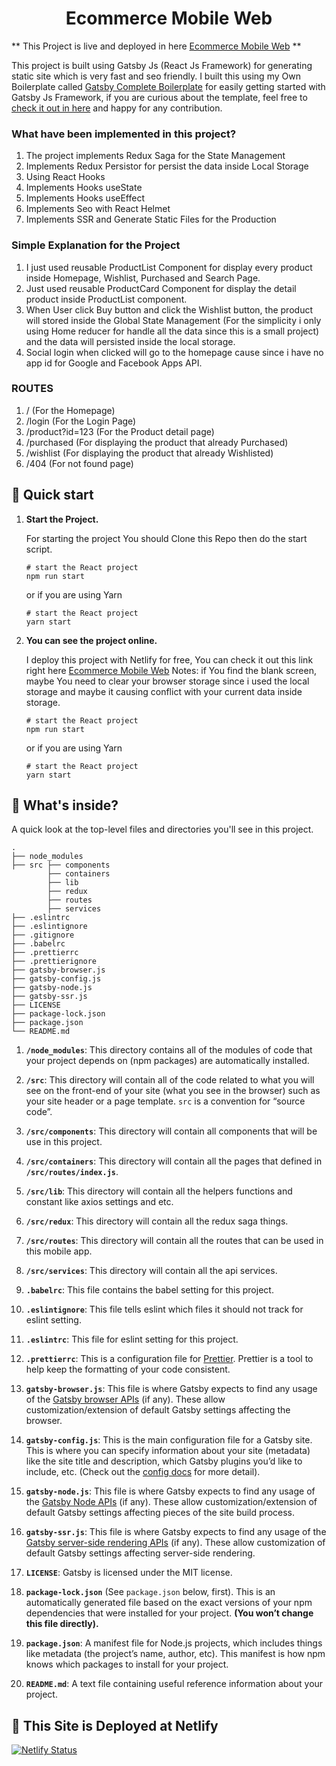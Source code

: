 <h1 align="center">
  Ecommerce Mobile Web
</h1>

** This Project is live and deployed in here [Ecommerce Mobile Web](https://ecommerce-mobile-web.netlify.app/) **

This project is built using Gatsby Js (React Js Framework) for generating static site which is very fast and seo friendly. I built this using my Own Boilerplate called [Gatsby Complete Boilerplate](https://github.com/gadanihiman/gatsby-complete-boilerplate) for easily getting started with Gatsby Js Framework, if you are curious about the template, feel free to [check it out in here](https://github.com/gadanihiman/gatsby-complete-boilerplate) and happy for any contribution.

### What have been implemented in this project?

1. The project implements Redux Saga for the State Management
3. Implements Redux Persistor for persist the data inside Local Storage
2. Using React Hooks
3. Implements Hooks useState
4. Implements Hooks useEffect
5. Implements Seo with React Helmet
6. Implements SSR and Generate Static Files for the Production

### Simple Explanation for the Project

1. I just used reusable ProductList Component for display every product inside Homepage, Wishlist, Purchased and Search Page.
2. Just used reusable ProductCard Component for display the detail product inside ProductList component.
3. When User click Buy button and click the Wishlist button, the product will stored inside the Global State Management (For the simplicity i only using Home reducer for handle all the data since this is a small project) and the data will persisted inside the local storage.
4. Social login when clicked will go to the homepage cause since i have no app id for Google and Facebook Apps API.

### ROUTES

1. / (For the Homepage)
2. /login (For the Login Page)
3. /product?id=123 (For the Product detail page)
4. /purchased (For displaying the product that already Purchased)
5. /wishlist (For displaying the product that already Wishlisted)
6. /404 (For not found page)

## 🚀 Quick start

1.  **Start the Project.**

    For starting the project You should Clone this Repo then do the start script.

    ```shell
    # start the React project
    npm run start
    ```
    or if you are using Yarn

    ```shell
    # start the React project
    yarn start
    ```

2.  **You can see the project online.**

    I deploy this project with Netlify for free, You can check it out this link right here [Ecommerce Mobile Web](https://ecommerce-mobile-web.netlify.app/)
    Notes: if You find the blank screen, maybe You need to clear your browser storage since i used the local storage and maybe it causing conflict with your current data inside storage.

    ```shell
    # start the React project
    npm run start
    ```
    or if you are using Yarn

    ```shell
    # start the React project
    yarn start
    ```

## 🧐 What's inside?

A quick look at the top-level files and directories you'll see in this project.

    .
    ├── node_modules
    ├── src ├── components
            ├── containers 
            ├── lib 
            ├── redux 
            ├── routes 
            ├── services 
    ├── .eslintrc
    ├── .eslintignore
    ├── .gitignore
    ├── .babelrc
    ├── .prettierrc
    ├── .prettierignore
    ├── gatsby-browser.js
    ├── gatsby-config.js
    ├── gatsby-node.js
    ├── gatsby-ssr.js
    ├── LICENSE
    ├── package-lock.json
    ├── package.json
    └── README.md

1.  **`/node_modules`**: This directory contains all of the modules of code that your project depends on (npm packages) are automatically installed.

2.  **`/src`**: This directory will contain all of the code related to what you will see on the front-end of your site (what you see in the browser) such as your site header or a page template. `src` is a convention for “source code”.

3.  **`/src/components`**: This directory will contain all components that will be use in this project.

4.  **`/src/containers`**: This directory will contain all the pages that defined in **`/src/routes/index.js`**.

4.  **`/src/lib`**: This directory will contain all the helpers functions and constant like axios settings and etc.

5.  **`/src/redux`**: This directory will contain all the redux saga things.

6.  **`/src/routes`**: This directory will contain all the routes that can be used in this mobile app.

7.  **`/src/services`**: This directory will contain all the api services.

8.  **`.babelrc`**: This file contains the babel setting for this project.

9.  **`.eslintignore`**: This file tells eslint which files it should not track for eslint setting.

10.  **`.eslintrc`**: This file for eslint setting for this project.

11.  **`.prettierrc`**: This is a configuration file for [Prettier](https://prettier.io/). Prettier is a tool to help keep the formatting of your code consistent.

12.  **`gatsby-browser.js`**: This file is where Gatsby expects to find any usage of the [Gatsby browser APIs](https://www.gatsbyjs.org/docs/browser-apis/) (if any). These allow customization/extension of default Gatsby settings affecting the browser.

13.  **`gatsby-config.js`**: This is the main configuration file for a Gatsby site. This is where you can specify information about your site (metadata) like the site title and description, which Gatsby plugins you’d like to include, etc. (Check out the [config docs](https://www.gatsbyjs.org/docs/gatsby-config/) for more detail).

14.  **`gatsby-node.js`**: This file is where Gatsby expects to find any usage of the [Gatsby Node APIs](https://www.gatsbyjs.org/docs/node-apis/) (if any). These allow customization/extension of default Gatsby settings affecting pieces of the site build process.

15.  **`gatsby-ssr.js`**: This file is where Gatsby expects to find any usage of the [Gatsby server-side rendering APIs](https://www.gatsbyjs.org/docs/ssr-apis/) (if any). These allow customization of default Gatsby settings affecting server-side rendering.

16.  **`LICENSE`**: Gatsby is licensed under the MIT license.

17. **`package-lock.json`** (See `package.json` below, first). This is an automatically generated file based on the exact versions of your npm dependencies that were installed for your project. **(You won’t change this file directly).**

18. **`package.json`**: A manifest file for Node.js projects, which includes things like metadata (the project’s name, author, etc). This manifest is how npm knows which packages to install for your project.

19. **`README.md`**: A text file containing useful reference information about your project.

## 💫 This Site is Deployed at Netlify

[![Netlify Status](https://api.netlify.com/api/v1/badges/556d774a-6519-43f3-97ac-e14ad7438258/deploy-status)](https://app.netlify.com/sites/ecommerce-mobile-web/deploys)
